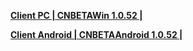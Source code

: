 
**[Client PC | CNBETAWin 1.0.52 |  ](http://bhrpg-prod.oss-accelerate.aliyuncs.com/client/beta/20230428142942_xirHZaDj0YPNgQm9/StarRail_1.0.52.zip)**

**[Client Android | CNBETAAndroid 1.0.52 | ](http://bhrpg-prod.oss-accelerate.aliyuncs.com/client/beta/20230428142942_xirHZaDj0YPNgQm9/StarRail_1.0.52.apk)**
